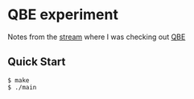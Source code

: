 # QBE experiment

Notes from the [stream](https://www.youtube.com/watch?v=JTjNoejn4iA) where I was checking out [QBE](https://c9x.me/compile/)

## Quick Start

```console
$ make
$ ./main
```
